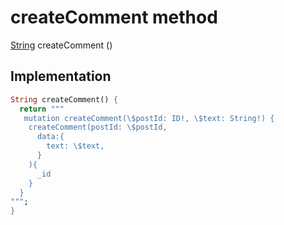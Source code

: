 


# createComment method








[String](https://api.flutter.dev/flutter/dart-core/String-class.html) createComment
()








## Implementation

```dart
String createComment() {
  return """
   mutation createComment(\$postId: ID!, \$text: String!) {
    createComment(postId: \$postId,
      data:{
        text: \$text,
      }
    ){
      _id
    }
  }
""";
}
```







